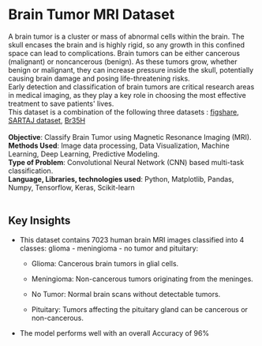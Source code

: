 # Brain Tumor MRI Dataset
A brain tumor is a cluster or mass of abnormal cells within the brain. The skull encases the brain and is highly rigid, so any growth in this confined space can lead to complications. 
Brain tumors can be either cancerous (malignant) or noncancerous (benign). As these tumors grow, whether benign or malignant, they can increase pressure inside the skull, potentially causing brain damage and posing life-threatening risks. <br>
Early detection and classification of brain tumors are critical research areas in medical imaging, as they play a key role in choosing the most effective treatment to save patients' lives.<br>
This dataset is a combination of the following three datasets : [figshare](https://figshare.com/articles/dataset/brain_tumor_dataset/1512427), [SARTAJ dataset](https://www.kaggle.com/datasets/sartajbhuvaji/brain-tumor-classification-mri), [Br35H](https://www.kaggle.com/datasets/ahmedhamada0/brain-tumor-detection?select=no) <br><br>
**Objective**: Classify Brain Tumor using Magnetic Resonance Imaging (MRI).<br>
**Methods Used**: Image data processing, Data Visualization, Machine Learning, Deep Learning, Predictive Modeling.<br>
**Type of Problem**: Convolutional Neural Network (CNN) based multi-task classification. <br>
**Language, Libraries, technologies used**: Python, Matplotlib, Pandas, Numpy, Tensorflow, Keras, Scikit-learn<br><br>

## Key Insights
- This dataset contains 7023 human brain MRI images classified into 4 classes: glioma - meningioma - no tumor and pituitary:
  - Glioma: Cancerous brain tumors in glial cells.

  - Meningioma: Non-cancerous tumors originating from the meninges.

  - No Tumor: Normal brain scans without detectable tumors.

  - Pituitary: Tumors affecting the pituitary gland can be cancerous or non-cancerous.
- The model performs well with an overall Accuracy of 96%

